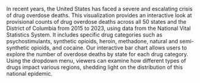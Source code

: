 In recent years, the United States has faced a severe and escalating crisis of drug overdose deaths. This visualization provides an interactive look at provisional counts of drug overdose deaths across all 50 states and the District of Columbia from 2015 to 2023, using data from the National Vital Statistics System. It includes specific drug categories such as psychostimulants, synthetic opioids, heroin, methadone, natural and semi-synthetic opioids, and cocaine. Our interactive bar chart allows users to explore the number of overdose deaths by state for each drug category. Using the dropdown menu, viewers can examine how different types of drugs impact various regions, shedding light on the distribution of this national epidemic.
